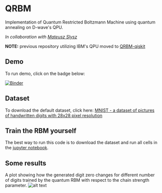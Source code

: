 # QRBM
Implementation of Quantum Restricted Boltzmann Machine using quantum annealing on D-wave's QPU.

_In collaboration with [Mateusz Slysz](https://github.com/Matek1731)_

**NOTE:** previous repository utilizing IBM's QPU moved to [QRBM-qiskit](https://github.com/mareksubocz/QRBM-qiskit)

## Demo

To run demo, click on the badge below: 

[![Binder](https://mybinder.org/badge.svg)](https://mybinder.org/v2/gh/mareksubocz/QRBM/HEAD?urlpath=voila%2Frender%2FDemo.ipynb)

## Dataset
To download the default dataset, click here: [MNIST - a dataset of pictures of handwritten digits with 28x28 pixel resolution](https://www.kaggle.com/oddrationale/mnist-in-csv)

## Train the RBM yourself
The best way to run this code is to download the dataset and run all cells in the [jupyter notebook](qrbm_reconstruct_img.ipynb).

## Some results
A plot showing how the generated digit zero changes for different number of digits trained by the quantum RBM with respect to the chain strength parameter.
![alt text](https://github.com/mareksubocz/QRBM/blob/master/plots/new_animation.gif "Visualization of generated images based on changing chain strength and number of digits in the dataset")
